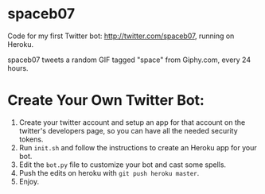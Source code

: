 # spaceb07
Code for my first Twitter bot: http://twitter.com/spaceb07, running on Heroku.

spaceb07 tweets a random GIF tagged "space" from Giphy.com, every 24 hours.

# Create Your Own Twitter Bot:

1. Create your twitter account and setup an app for that account on the twitter's developers page, so you can have all the needed security tokens.
2. Run `init.sh` and follow the instructions to create an Heroku app for your bot.
3. Edit the `bot.py` file to customize your bot and cast some spells.
4. Push the edits on heroku with `git push heroku master`.
5. Enjoy.
